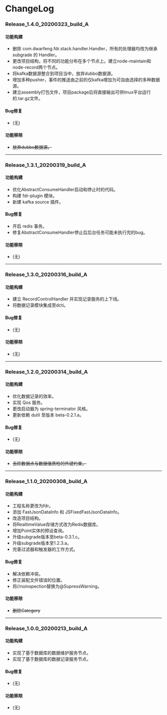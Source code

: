 # ChangeLog

### Release_1.4.0_20200323_build_A

#### 功能构建

- 删除 com.dwarfeng.fdr.stack.handler.Handler，所有的处理器均改为继承 subgrade 的 Handler。
- 更改项目结构，将不同的功能分布在多个节点上。建立node-maintain和node-record两个节点。
- 将kafka数据源整合到项目当中，放弃dubbo数据源。
- 增加多种pusher，事件的推送由之前的仅kafka增加为可自由选择的多种数据源。
- 建立assembly打包文件，项目package后将直接输出可供linux平台运行的.tar.gz文件。

#### Bug修复

- (无)

#### 功能移除

- ~~放弃dubbo数据源。~~

---

### Release_1.3.1_20200319_build_A

#### 功能构建

- 优化AbstractConsumeHandler启动和停止时的代码。
- 构建 fdr-plugin 模块。
- 新建 kafka source 插件。

#### Bug修复

- 开启 redis 事务。
- 修复AbstractConsumeHandler停止后后台任务可能未执行完的bug。

#### 功能移除

- (无)

---

### Release_1.3.0_20200316_build_A

#### 功能构建

- 建立 RecordControlHandler 并实现记录服务的上下线。
- 将数据记录模块集成至dcti。

#### Bug修复

- (无)

#### 功能移除

- (无)

---

### Release_1.2.0_20200314_build_A

#### 功能构建

- 优化数据记录的效率。
- 实现 Qos 服务。
- 更改启动器为 spring-terminator 风格。
- 更新依赖 dutil 至版本 beta-0.2.1.a。

#### Bug修复

- (无)

#### 功能移除

- ~~去除数据点与数据值质检的外键约束。~~

---

### Release_1.1.0_20200308_build_A

#### 功能构建

- 工程名称更改为fdr。
- 添加 FastJsonDataInfo 和 JSFixedFastJsonDataInfo。
- 改造项目结构。
- 将RealtimeValue存储方式改为Redis数据库。
- 增加Point实体的预设查询。
- 升级subgrade版本至beta-0.3.1.c。
- 升级subgrade版本至1.2.3.a。
- 完善过滤器和触发器的工作方式。

#### Bug修复

- 解决依赖冲突。
- 修正装配文件错误的位置。
- 将//noinspection替换为@SupressWarning。

#### 功能移除

- ~~删除Category~~

---

### Release_1.0.0_20200213_build_A

#### 功能构建

- 实现了基于数据库的数据维护服务节点。
- 实现了基于数据库的数据记录服务节点。

#### Bug修复

- (无)

#### 功能移除

- (无)
